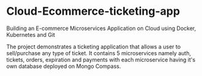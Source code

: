 # Cloud-Ecommerce-ticketing-app

Building an E-commerce Microservices Application on Cloud using Docker, Kubernetes and Git

The project demonstrates a ticketing application that allows a user to sell/purchase any type of ticket.
It contains 5 microservices namely auth, tickets, orders, expiration and payments with each microservice having it's own database deployed on Mongo Compass.
